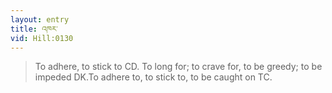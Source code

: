 ```yaml
---
layout: entry
title: འཁར་
vid: Hill:0130
---
```

> To adhere, to stick to CD\. To long for; to crave for, to be greedy; to be impeded DK\.To adhere to, to stick to, to be caught on TC\.


